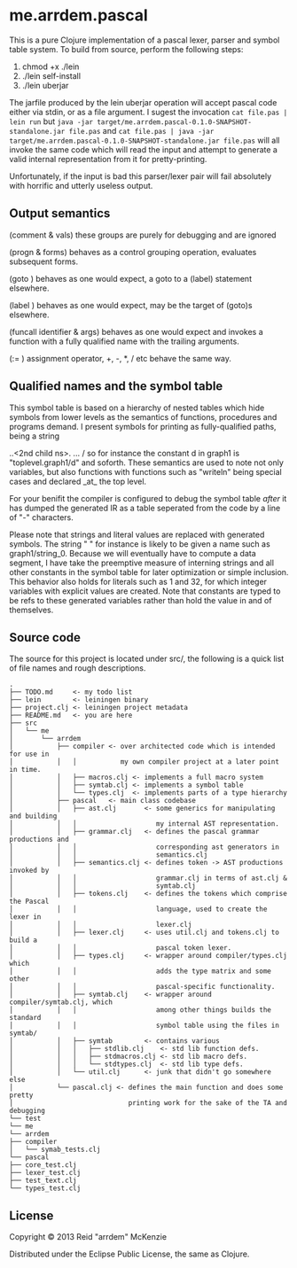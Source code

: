 # me.arrdem.pascal

This is a pure Clojure implementation of a pascal lexer, parser and symbol
table system. To build from source, perform the following steps:

1. chmod +x ./lein
2. ./lein self-install
3. ./lein uberjar

The jarfile produced by the lein uberjar operation will accept pascal code
either via stdin, or as a file argument. I sugest the invocation
`cat file.pas | lein run`
but
`java -jar target/me.arrdem.pascal-0.1.0-SNAPSHOT-standalone.jar file.pas`
and
`cat file.pas | java -jar target/me.arrdem.pascal-0.1.0-SNAPSHOT-standalone.jar file.pas`
will all invoke the same code which will read the input and attempt to generate
a valid internal representation from it for pretty-printing.

Unfortunately, if the input is bad this parser/lexer pair will fail absolutely
with horrific and utterly useless output.

## Output semantics
(comment & vals)
    these groups are purely for debugging and are ignored

(progn & forms)
    behaves as a control grouping operation, evaluates subsequent forms.

(goto <integer>)
    behaves as one would expect, a goto to a (label) statement elsewhere.

(label <integer>)
    behaves as one would expect, may be the target of (goto)s elsewhere.

(funcall identifier & args)
    behaves as one would expect and invokes a function with a fully qualified
    name with the trailing arguments.

(:= <identifier> <expr>)
    assignment operator, +, -, *, / etc behave the same way.

## Qualified names and the symbol table
This symbol table is based on a hierarchy of nested tables which hide symbols
from lower levels as the semantics of functions, procedures and programs demand.
I present symbols for printing as fully-qualified paths, being a string
<base ns>.<child ns>.<2nd child ns>. ... /<symbol>
so for instance the constant d in graph1 is "toplevel.graph1/d" and soforth.
These semantics are used to note not only variables, but also functions with
functions such as "writeln" being special cases and declared _at_ the top
level.

For your benifit the compiler is configured to debug the symbol table
_after_ it has dumped the generated IR as a table seperated from the code by a
line of "-" characters.

Please note that strings and literal values are replaced with generated symbols.
The string " " for instance is likely to be given a name such as
graph1/string_0. Because we will eventually have to compute a data
segment, I have take the preemptive measure of interning strings and all other
constants in the symbol table for later optimization or simple inclusion. This
behavior also holds for literals such as 1 and 32, for which integer variables
with explicit values are created. Note that constants are typed to be refs to
these generated variables rather than hold the value in and of themselves.

## Source code
The source for this project is located under src/, the following is a quick list
of file names and rough descriptions.

    .
    ├── TODO.md     <- my todo list
    ├── lein        <- leiningen binary
    ├── project.clj <- leiningen project metadata
    ├── README.md   <- you are here
    ├── src
    │   └── me
    │       └── arrdem
    │           ├── compiler <- over architected code which is intended for use in
    │           │   │           my own compiler project at a later point in time.
    │           │   ├── macros.clj <- implements a full macro system
    │           │   ├── symtab.clj <- implements a symbol table
    │           │   └── types.clj  <- implements parts of a type hierarchy
    │           ├── pascal   <- main class codebase
    │           │   ├── ast.clj       <- some generics for manipulating and building
    │           │   │                    my internal AST representation.
    │           │   ├── grammar.clj   <- defines the pascal grammar productions and
    │           │   │                    corresponding ast generators in
    │           │   │                    semantics.clj
    │           │   ├── semantics.clj <- defines token -> AST productions invoked by
    │           │   │                    grammar.clj in terms of ast.clj &
    │           │   │                    symtab.clj
    │           │   ├── tokens.clj    <- defines the tokens which comprise the Pascal
    │           │   │                    language, used to create the lexer in
    │           │   │                    lexer.clj
    │           │   ├── lexer.clj     <- uses util.clj and tokens.clj to build a
    │           │   │                    pascal token lexer.
    │           │   ├── types.clj     <- wrapper around compiler/types.clj which
    │           │   │                    adds the type matrix and some other
    │           │   │                    pascal-specific functionality.
    │           │   ├── symtab.clj    <- wrapper around compiler/symtab.clj, which
    │           │   │                    among other things builds the standard
    │           │   │                    symbol table using the files in symtab/
    │           │   ├── symtab        <- contains various
    │           │   │   ├── stdlib.clj    <- std lib function defs.
    │           │   │   ├── stdmacros.clj <- std lib macro defs.
    │           │   │   └── stdtypes.clj  <- std lib type defs.
    │           │   └── util.clj      <- junk that didn't go somewhere else
    │           └── pascal.clj <- defines the main function and does some pretty
    │                             printing work for the sake of the TA and debugging
    └── test
    └── me
    └── arrdem
    ├── compiler
    │   └── symab_tests.clj
    └── pascal
    ├── core_test.clj
    ├── lexer_test.clj
    ├── test_text.clj
    └── types_test.clj

## License

Copyright © 2013 Reid "arrdem" McKenzie

Distributed under the Eclipse Public License, the same as Clojure.
